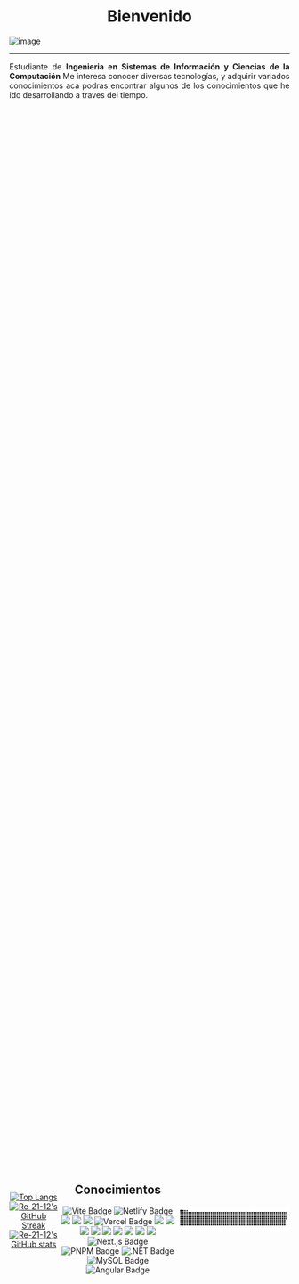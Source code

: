 <center>

<div align="justify"> 
  <h1 align="center"><b>Bienvenido</b></h1>

![image](https://github.com/Re-21-12/Re-21-12/assets/104967229/8bc976ce-444e-4e12-a1a5-bee8a0cbb9ae)

  
  <hr/>
  <p>
  Estudiante de <b>Ingenieria en Sistemas de Información y Ciencias de la Computación</b> Me interesa conocer diversas tecnologías, y adquirir variados conocimientos aca podras encontrar algunos de los conocimientos que he ido desarrollando a traves del tiempo.</p>
</div>

<div style="display: flex; justify-content: center; align-items: center; height: 100vh; ">

  <div align="center"/>
<a href="https://github.com/Re-21-12/github-readme-stats" style="display:inline-block;"  width="45%">
    <img src="https://github-readme-stats.vercel.app/api/top-langs/?username=Re-21-12&layout=compact&theme=tokyonight" alt="Top Langs" width="25.33%" >
  </a>
 <a href="https://streak-stats.demolab.com?user=Re-21-12&theme=tokyonight&border_radius=7&date_format=j%20M%5B%20Y%5D" style="display: inline-block;">
  <img src="https://streak-stats.demolab.com?user=Re-21-12&theme=tokyonight&border_radius=7&date_format=j%20M%5B%20Y%5D" alt="Re-21-12's GitHub Streak" width="39.33%">
</a> 
  <a href="https://github.com/Re-21-12/github-readme-stats" style="display: inline-block;" width="45%">
    <img src="https://github-readme-stats.vercel.app/api?username=Re-21-12&show_icons=true&theme=tokyonight" alt="Re-21-12's GitHub stats" width="33.33%" >
  </a>

  </div>

<div align="flex">
  <h2 align="center">Conocimientos</h2>
<img src="https://img.shields.io/badge/vite-%23646CFF.svg?style=for-the-badge&logo=vite&logoColor=white" alt="Vite Badge">
<img src="https://img.shields.io/badge/netlify-%23000000.svg?style=for-the-badge&logo=netlify&logoColor=#00C7B7" alt="Netlify Badge">
<img src="https://img.shields.io/badge/JavaScript-323330?style=for-the-badge&logo=javascript&logoColor=F7DF1E" />
<img src="https://img.shields.io/badge/Node.js-43853D?style=for-the-badge&logo=node.js&logoColor=white"/>
<img src="https://img.shields.io/badge/TypeScript-007ACC?style=for-the-badge&logo=typescript&logoColor=white"/>
 
<img src="https://img.shields.io/badge/vercel-%23000000.svg?style=for-the-badge&logo=vercel&logoColor=white" alt="Vercel Badge">
<img src="https://img.shields.io/badge/CSS3-1572B6?style=for-the-badge&logo=css3&logoColor=white"/>
<img src="https://img.shields.io/badge/HTML5-E34F26?style=for-the-badge&logo=html5&logoColor=white"/>
 <!-- <img src="https://img.shields.io/badge/Sass-CC6699?style=for-the-badge&logo=sass&logoColor=white"/> -->
<img src="https://img.shields.io/badge/Bootstrap-563D7C?style=for-the-badge&logo=bootstrap&logoColor=white"/>
<!--<img src="https://img.shields.io/badge/%F0%9F%90%B3-Docker-blue"/> -->
 <img src="https://img.shields.io/badge/jQuery-0769AD?style=for-the-badge&logo=jquery&logoColor=white"/> 
<!-- <img src="https://img.shields.io/badge/-springboot-green"/> -->

<img src="https://img.shields.io/badge/Markdown-000000?style=for-the-badge&logo=markdown&logoColor=white"/>
<!-- <img src="https://img.shields.io/badge/Express.js-404D59?style=for-the-badge"/> -->
<img src="https://img.shields.io/badge/React-20232A?style=for-the-badge&logo=react&logoColor=61DAFB"/>
<img src="https://img.shields.io/badge/Tailwind_CSS-38B2AC?style=for-the-badge&logo=tailwind-css&logoColor=white"/>
<img src="https://img.shields.io/badge/Linux-FCC624?style=for-the-badge&logo=linux&logoColor=black"/>  
<img src="https://img.shields.io/badge/Java-ED8B00?style=for-the-badge&logo=openjdk&logoColor=white"/> 
<img src="https://img.shields.io/badge/Next-black?style=for-the-badge&logo=next.js&logoColor=white" alt="Next.js Badge">
<img src="https://img.shields.io/badge/pnpm-%234a4a4a.svg?style=for-the-badge&logo=pnpm&logoColor=f69220" alt="PNPM Badge">

 <!-- Agregar C# y Asp .Net + Angular  --> 
<img src="https://img.shields.io/badge/.NET-5C2D91?style=for-the-badge&logo=.net&logoColor=white" alt=".NET Badge">
<!-- BD-->
<img src="https://img.shields.io/badge/mysql-%2300f.svg?style=for-the-badge&logo=mysql&logoColor=white" alt="MySQL Badge">
<img src="https://img.shields.io/badge/angular-%23DD0031.svg?style=for-the-badge&logo=angular&logoColor=white" alt="Angular Badge">


</div>
  <div align="center">
  <img src="https://github.com/Re-21-12/Re-21-12/blob/main/github-contribution-grid-snake.svg" alt="snake">
  </div>
  </div>
  </center>
